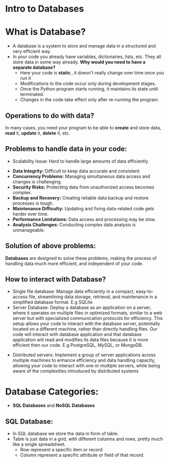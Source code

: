 # Intro to Databases

# What is Database?

- A database is a system to store and manage data in a structured and very efficient way.
- In your code you already have variables, dictionaries, lists, etc. They all store data in some way already. <b>Why would you need to have a separate database?</b>
  - Here your code is <b> static </b>, it doesn't really change over time once you run it
  - Modifications to the code occur only during development stages.
  - Once the Python program starts running, it maintains its state until terminated.
  - Changes in the code take effect only after re-running the program.

## Operations to do with data?

In many cases, you need your program to be able to <b>create</b> and store data, <b>read</b> it, <b>update</b> it, <b>delete</b> it, etc.

## Problems to handle data in your code:

- Scalability Issue: Hard to handle large amounts of data efficiently

* <b>Data Integrity:</b> Difficult to keep data accurate and consistent.
* <b>Concurrency Problems:</b> Managing simultaneous data access and changes is challenging.
* <b>Security Risks:</b> Protecting data from unauthorized access becomes complex.
* <b>Backup and Recovery:</b> Creating reliable data backup and restore processes is tough.
* <b>Maintenance Difficulty:</b> Updating and fixing data-related code gets harder over time.
* <b>Performance Limitations:</b> Data access and processing may be slow.
* <b>Analysis Challenges:</b> Conducting complex data analysis is unmanageable.

## Solution of above problems:

<b>Databases</b> are designed to solve these problems, making the process of handling data much more efficient, and independent of your code.

## How to interact with Database?

- Single file database: Manage data efficiently in a compact, easy-to-access file, streamlining data storage, retrieval, and maintenance in a simplified database format. E.g SQLite
- Server Database: Deploy a database as an application on a server, where it operates on multiple files in optimized formats, similar to a web server but with specialized communication protocols for efficiency. This setup allows your code to interact with the database server, potentially located on a different machine, rather than directly handling files. Our code will interact with database application and that database application will read and modifies its data files because it is more efficient then our code. E.g PostgreSQL, MySQL, or MongoDB.
* Distributed servers: Implement a group of server applications across multiple machines to enhance efficiency and data handling capacity, allowing your code to interact with one or multiple servers, while being aware of the complexities introduced by distributed systems

# Database Categories:

- <b>SQL Databases</b> and <b>NoSQL Databases</b>

## SQL Database:

- In SQL database we store the data in form of table.
- Table is just data in a grid, with different columns and rows, pretty much like a single spreadsheet.
  - Row represent a specific item or record
  * Column represent a specific attribute or field of that record.

